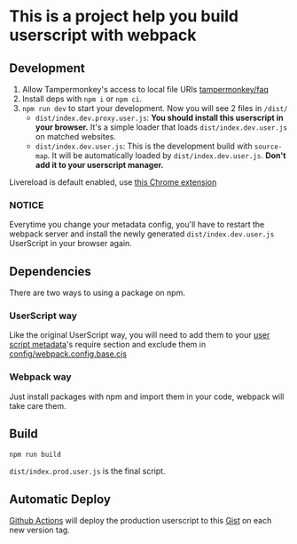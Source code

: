 # This is a project help you build userscript with webpack

## Development

1. Allow Tampermonkey's access to local file URIs [tampermonkey/faq](https://tampermonkey.net/faq.php?ext=dhdg#Q204)
2. Install deps with `npm i` or `npm ci`.
3. `npm run dev` to start your development.
Now you will see 2 files in `/dist/`
    - `dist/index.dev.proxy.user.js`: **You should install this userscript in your browser.**
    It's a simple loader that loads `dist/index.dev.user.js` on matched websites.
    - `dist/index.dev.user.js`: This is the development build with `source-map`.
    It will be automatically loaded by `dist/index.dev.user.js`.
    **Don't add it to your userscript manager.**

Livereload is default enabled, use [this Chrome extension](https://chrome.google.com/webstore/detail/jnihajbhpnppcggbcgedagnkighmdlei)

### NOTICE

Everytime you change your metadata config,
you'll have to restart the webpack server and install the newly generated `dist/index.dev.user.js` UserScript in your browser again.

## Dependencies

There are two ways to using a package on npm.

### UserScript way

Like the original UserScript way, you will need to add them to your [user script metadata](../metadata.js)'s require section and exclude them in [config/webpack.config.base.cjs](../config/webpack.config.base.cjs)

### Webpack way

Just install packages with npm and import them in your code, webpack will take care them.

## Build

```bash
npm run build
```

`dist/index.prod.user.js` is the final script.

## Automatic Deploy

[Github Actions](../.github/workflows/release.yaml) will deploy the production userscript to this [Gist](https://gist.github.com/timo95/562b9363d491e3ee281cb46944445fcd) on each new version tag.
